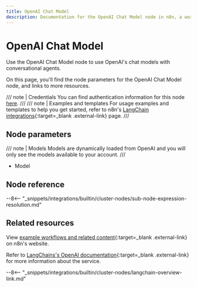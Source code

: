 ```yaml
---
title: OpenAI Chat Model
description: Documentation for the OpenAI Chat Model node in n8n, a workflow automation platform. Includes details of operations and configuration, and links to examples and credentials information.
---
```


# OpenAI Chat Model

Use the OpenAI Chat Model node to use OpenAI's chat models with conversational agents.

On this page, you'll find the node parameters for the OpenAI Chat Model node, and links to more resources.

/// note | Credentials
You can find authentication information for this node [here](/integrations/builtin/credentials/openai/).
///
/// note | Examples and templates
For usage examples and templates to help you get started, refer to n8n's [LangChain integrations](https://n8n.io/integrations/openai-chat-model/){:target=_blank .external-link} page.
///	
## Node parameters

/// note | Models
Models are dynamically loaded from OpenAI and you will only see the models available to your account.
///

* Model

## Node reference

--8<-- "_snippets/integrations/builtin/cluster-nodes/sub-node-expression-resolution.md"

## Related resources

View [example workflows and related content](https://n8n.io/integrations/openai-chat-model/){:target=_blank .external-link} on n8n's website.

Refer to [LangChains's OpenAI documentation](https://js.langchain.com/docs/modules/model_io/models/chat/integrations/openai){:target=_blank .external-link} for more information about the service.

--8<-- "_snippets/integrations/builtin/cluster-nodes/langchain-overview-link.md"
